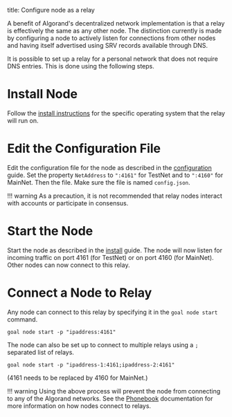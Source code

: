 title: Configure node as a relay

A benefit of Algorand's decentralized network implementation is that a relay is effectively the same as any other node. The distinction currently is made by configuring a node to actively listen for connections from other nodes and having itself advertised using SRV records available through DNS. 

It is possible to set up a relay for a personal network that does not require DNS entries. This is done using the following steps.

# Install Node 
Follow the [install instructions](../../run-a-node/setup/install.md) for the specific operating system that the relay will run on.

# Edit the Configuration File
Edit the configuration file for the node as described in the [configuration](../config) guide. Set the property `NetAddress` to `":4161"` for TestNet and to `":4160"` for MainNet. Then the file. Make sure the file is named `config.json`.

!!! warning
	As a precaution, it is not recommended that relay nodes interact with accounts or participate in consensus.

# Start the Node
Start the node as described in the [install](../../run-a-node/setup/install.md) guide. The node will now listen for incoming traffic on port 4161 (for TestNet) or on port 4160 (for MainNet). Other nodes can now connect to this relay.

# Connect a Node to Relay
Any node can connect to this relay by specifying it in the `goal node start` command. 

```
goal node start -p "ipaddress:4161"
```

The node can also be set up to connect to multiple relays using a `;` separated list of relays.

```
goal node start -p "ipaddress-1:4161;ipaddress-2:4161"
```

(4161 needs to be replaced by 4160 for MainNet.)

!!! warning
	Using the above process will prevent the node from connecting to any of the Algorand networks. See the [Phonebook](../artifacts#phonebookjson) documentation for more information on how nodes connect to relays.



